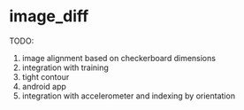 # image_diff

TODO:
1. image alignment based on checkerboard dimensions
2. integration with training
3. tight contour
4. android app
5. integration with accelerometer and indexing by orientation
